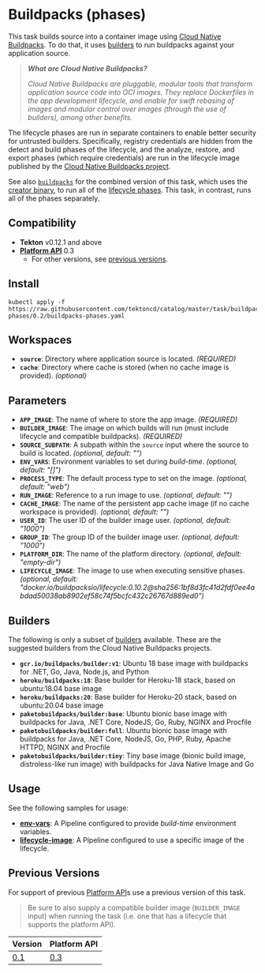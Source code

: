 <!-- NOTE: This file is auto-generated. Update via task/buildpacks-phases/0.2/README.tpl.md -->
# Buildpacks (phases)

This task builds source into a container image using [Cloud Native Buildpacks](https://buildpacks.io). To do that, it uses [builders](https://buildpacks.io/docs/concepts/components/builder/#what-is-a-builder) to run buildpacks against your application source.

> _**What are Cloud Native Buildpacks?**_
> 
> _Cloud Native Buildpacks are pluggable, modular tools that transform application source code into OCI images. They replace Dockerfiles in the app development lifecycle, and enable for swift rebasing of images and modular control over images (through the use of builders), among other benefits._

The lifecycle phases are run in separate containers to enable better security for untrusted builders. Specifically, registry credentials are hidden from the detect and build phases of the lifecycle, and the analyze, restore, and export phases (which require credentials) are run in the lifecycle image published by the [Cloud Native Buildpacks project]( https://hub.docker.com/u/buildpacksio).

See also [`buildpacks`](../buildpacks) for the combined version of this task, which uses the [creator binary](https://github.com/buildpacks/spec/blob/platform/0.3/platform.md#operations), to run all of the [lifecycle phases](https://buildpacks.io/docs/concepts/components/lifecycle/#phases). This task, in contrast, runs all of the phases separately.

## Compatibility

- **Tekton** v0.12.1 and above
- **[Platform API][platform-api]** 0.3
    - For other versions, see [previous versions](#previous-versions).

## Install

```
kubectl apply -f https://raw.githubusercontent.com/tektoncd/catalog/master/task/buildpacks-phases/0.2/buildpacks-phases.yaml
```

## Workspaces

 - **`source`**: Directory where application source is located. _(REQUIRED)_
 - **`cache`**: Directory where cache is stored (when no cache image is provided). _(optional)_

## Parameters

 - **`APP_IMAGE`**: The name of where to store the app image. _(REQUIRED)_
 - **`BUILDER_IMAGE`**: The image on which builds will run (must include lifecycle and compatible buildpacks). _(REQUIRED)_
 - **`SOURCE_SUBPATH`**: A subpath within the `source` input where the source to build is located. _(optional, default: "")_
 - **`ENV_VARS`**: Environment variables to set during _build-time_. _(optional, default: "[]")_
 - **`PROCESS_TYPE`**: The default process type to set on the image. _(optional, default: "web")_
 - **`RUN_IMAGE`**: Reference to a run image to use. _(optional, default: "")_
 - **`CACHE_IMAGE`**: The name of the persistent app cache image (if no cache workspace is provided). _(optional, default: "")_
 - **`USER_ID`**: The user ID of the builder image user. _(optional, default: "1000")_
 - **`GROUP_ID`**: The group ID of the builder image user. _(optional, default: "1000")_
 - **`PLATFORM_DIR`**: The name of the platform directory. _(optional, default: "empty-dir")_
 - **`LIFECYCLE_IMAGE`**: The image to use when executing sensitive phases. _(optional, default: "docker.io/buildpacksio/lifecycle:0.10.2@sha256:1bf8d3fc41d2fdf0ee4abdad50038ab8902ef58c74f5bcfc432c26767d889ed0")_

## Builders

The following is only a subset of [builders](https://buildpacks.io/docs/concepts/components/builder/) available. These are the suggested builders from the Cloud Native Buildpacks projects.

 - **`gcr.io/buildpacks/builder:v1`**: Ubuntu 18 base image with buildpacks for .NET, Go, Java, Node.js, and Python
 - **`heroku/buildpacks:18`**: Base builder for Heroku-18 stack, based on ubuntu:18.04 base image
 - **`heroku/buildpacks:20`**: Base builder for Heroku-20 stack, based on ubuntu:20.04 base image
 - **`paketobuildpacks/builder:base`**: Ubuntu bionic base image with buildpacks for Java, .NET Core, NodeJS, Go, Ruby, NGINX and Procfile
 - **`paketobuildpacks/builder:full`**: Ubuntu bionic base image with buildpacks for Java, .NET Core, NodeJS, Go, PHP, Ruby, Apache HTTPD, NGINX and Procfile
 - **`paketobuildpacks/builder:tiny`**: Tiny base image (bionic build image, distroless-like run image) with buildpacks for Java Native Image and Go

## Usage

See the following samples for usage:

- **[env-vars](samples/env-vars.yaml)**: A Pipeline configured to provide _build-time_ environment variables.
- **[lifecycle-image](samples/lifecycle-image.yaml)**: A Pipeline configured to use a specific image of the lifecycle.

## Previous Versions

For support of previous [Platform API][platform-api]s use a previous version of this task.

> Be sure to also supply a compatible builder image (`BUILDER_IMAGE` input) when running the task (i.e. one that has a lifecycle that supports the platform API).

| Version        | Platform API
|----            |-----
| [0.1](../0.1/) | [0.3][platform-api-0.3]

[platform-api]: https://buildpacks.io/docs/reference/spec/platform-api/
[platform-api-0.3]: https://github.com/buildpacks/spec/blob/platform/0.3/platform.md